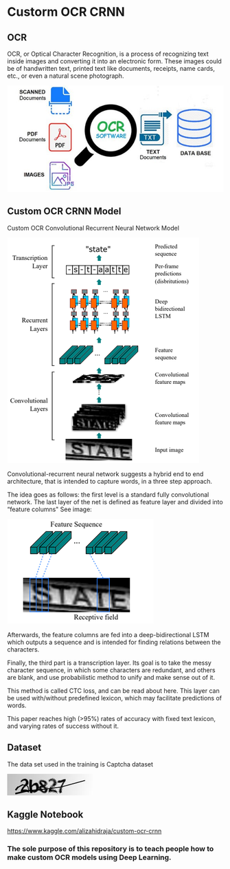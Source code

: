 # Custorm OCR CRNN

## OCR

OCR, or Optical Character Recognition, is a process of recognizing text inside images and converting it into an electronic form. These images could be of handwritten text, printed text like documents, receipts, name cards, etc., or even a natural scene photograph.

![OCR](models/ocr.png)



## Custom OCR CRNN Model

Custom OCR Convolutional Recurrent Neural Network Model

![Model](models/model_image.png)

Convolutional-recurrent neural network suggests a hybrid end to end architecture, that is intended to capture words, in a three step approach.

The idea goes as follows: the first level is a standard fully convolutional network. The last layer of the net is defined as feature layer and divided into “feature columns"
See image:

![Feature](models/feature.png)


Afterwards, the feature columns are fed into a deep-bidirectional LSTM which outputs a sequence and is intended for finding relations between the characters.

Finally, the third part is a transcription layer. Its goal is to take the messy character sequence, in which some characters are redundant, and others are blank, and use probabilistic method to unify and make sense out of it.

This method is called CTC loss, and can be read about here. This layer can be used with/without predefined lexicon, which may facilitate predictions of words.

This paper reaches high (>95%) rates of accuracy with fixed text lexicon, and varying rates of success without it.






## Dataset

The data set used in the training is Captcha dataset

![Captcha](data/sample/2b827.png)


## Kaggle Notebook

https://www.kaggle.com/alizahidraja/custom-ocr-crnn



### The sole purpose of this repository is to teach people how to make custom OCR models using Deep Learning.
